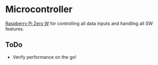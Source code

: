 # Microcontroller

[Raspberry Pi Zero W](https://www.raspberrypi.com/products/raspberry-pi-zero-w/) for controlling all data inputs and handling all SW features.

## ToDo
- Verify performance on the go!